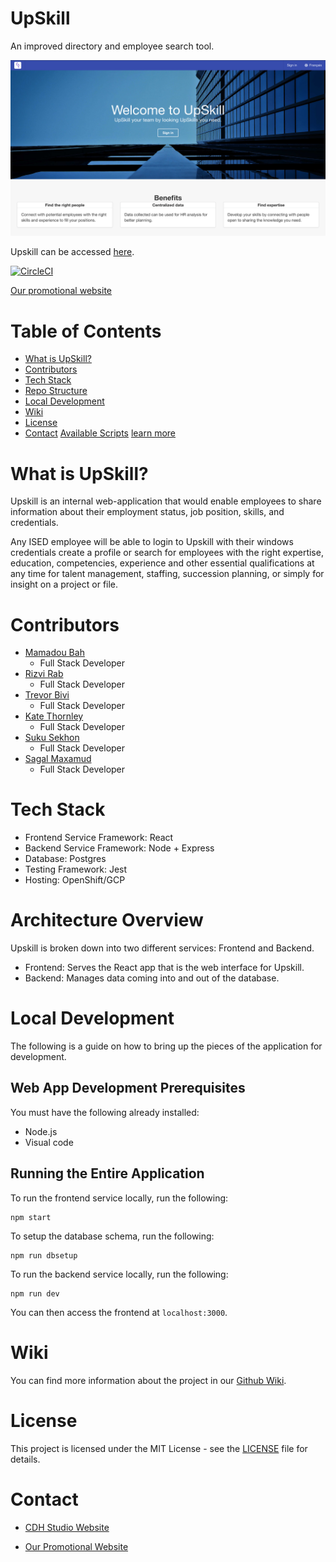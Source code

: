 # UpSkill

An improved directory and employee search tool.

![Upskill Screenshot](docs/wikiFiles/upskill-splash.png?raw=true)

Upskill can be accessed [here](http://upskill-upskill.apps.dev.openshift.ised-isde.canada.ca/).

[![CircleCI](https://circleci.com/gh/CDH-Studio/UpSkill.svg?style=svg)](https://circleci.com/gh/CDH-Studio/UpSkill)

[Our promotional website](https://cdh-studio.github.io/UpSkill/)

# Table of Contents

- [What is UpSkill?](#what-is-upskill)
- [Contributors](#contributors)
- [Tech Stack](#tech-stack)
- [Repo Structure](#repo-structure)
- [Local Development](#local-development)
- [Wiki](#wiki)
- [License](#license)
- [Contact](#contact)
  [Available Scripts](#available-scripts)
  [learn more](#learn-more)

# What is UpSkill?

Upskill is an internal web-application that would enable employees to share information about their employment status, job position, skills, and credentials.

Any ISED employee will be able to login to Upskill with their windows credentials create a profile or search for employees with the right expertise, education, competencies, experience and other essential qualifications at any time for talent management, staffing, succession planning, or simply for insight on a project or file.

# Contributors

- [Mamadou Bah](https://www.linkedin.com/in/mamadou-bah-9962a711b/)
  - Full Stack Developer
- [Rizvi Rab](https://www.linkedin.com/in/rizvi-rab-370327160/)
  - Full Stack Developer
- [Trevor Bivi](https://www.linkedin.com/in/trevor-bivi-736181193/)
  - Full Stack Developer
- [Kate Thornley](https://www.linkedin.com/in/kate-a-w-thornley/)
  - Full Stack Developer
- [Suku Sekhon](www.https://www.linkedin.com/in/sukhusekhon/)
  - Full Stack Developer
- [Sagal Maxamud](www.linkedin.com/in/s-glmxmd)
  - Full Stack Developer

# Tech Stack

- Frontend Service Framework: React
- Backend Service Framework: Node + Express
- Database: Postgres
- Testing Framework: Jest
- Hosting: OpenShift/GCP

# Architecture Overview

Upskill is broken down into two different services: Frontend and Backend.

- Frontend: Serves the React app that is the web interface for Upskill.
- Backend: Manages data coming into and out of the database.

# Local Development

The following is a guide on how to bring up the pieces of the application for development.

## Web App Development Prerequisites

You must have the following already installed:

- Node.js
- Visual code

## Running the Entire Application

To run the frontend service locally, run the following:

```
npm start
```

To setup the database schema, run the following:

```
npm run dbsetup
```

To run the backend service locally, run the following:

```
npm run dev
```

You can then access the frontend at `localhost:3000`.

# Wiki

You can find more information about the project in our [Github Wiki](https://github.com/CDH-Studio/UpSkill/wiki).

# License

This project is licensed under the MIT License - see the [LICENSE](LICENSE) file for details.

# Contact

- [CDH Studio Website](https://cdhstudio.ca/)

- [Our Promotional Website](https://cdh-studio.github.io/UpSkill/)
